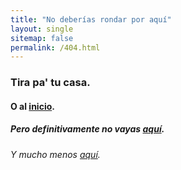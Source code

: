 ```yaml
---
title: "No deberías rondar por aquí"
layout: single
sitemap: false
permalink: /404.html
---
```

<!-- 
![sad](https://i.imgur.com/YjMR0E6.jpg) -->

### Tira pa' tu casa.

#### O al [inicio](../).

##### Pero definitivamente no vayas [aquí](https://www.reddit.com/r/CatsStandingUp/).

###### Y mucho menos [aquí](https://www.reddit.com/r/aww/).

<!-- <script type="text/javascript">
  var GOOG_FIXURL_LANG = 'en';
  var GOOG_FIXURL_SITE = '{{ site.url }}'
</script>
<script type="text/javascript"
  src="//linkhelp.clients.google.com/tbproxy/lh/wm/fixurl.js">
</script> -->
